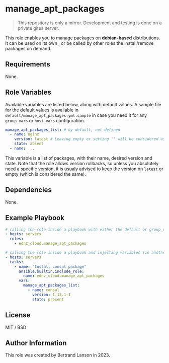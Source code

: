 manage_apt_packages
=========
> This repository is only a mirror. Development and testing is done on a private gitea server.

This role enables you to manage packages on **debian-based** distributions. It can be used on its own , or be called by other roles the install/remove packages on demand.

Requirements
------------

None.

Role Variables
--------------
Available variables are listed below, along with default values. A sample file for the default values is available in `default/manage_apt_packages.yml.sample` in case you need it for any `group_vars` or `host_vars` configuration.

```yaml
manage_apt_packages_list: # by default, not defined
  - name: nginx
    version: latest # Leaving empty or setting '' will be considered as latest
    state: absent
  - name: ...
```
This variable is a list of packages, with their name, desired version and state. Note that the role allows version rollbacks, so unless you absolutely need a specific version, it is usualy advised to keep the version on `latest` or empty (which is considered the same).

Dependencies
------------

None.

Example Playbook
----------------

```yaml
# calling the role inside a playbook with either the default or group_vars/host_vars
- hosts: servers
  roles:
    - ednz_cloud.manage_apt_packages
```

```yaml
# calling the role inside a playbook and injecting variables (in another role for example)
- hosts: servers
  tasks:
    - name: "Install consul package"
      ansible.builtin.include_role:
        name: ednz_cloud.manage_apt_packages
      vars:
        manage_apt_packages_list:
          - name: consul
            version: 1.13.1-1
            state: present
```

License
-------

MIT / BSD

Author Information
------------------

This role was created by Bertrand Lanson in 2023.
